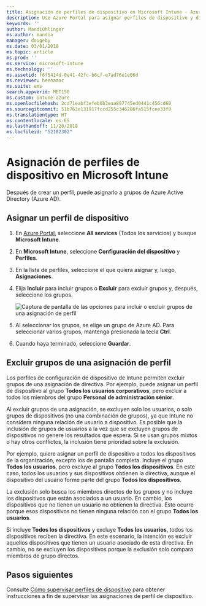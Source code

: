 ```yaml
---
title: Asignación de perfiles de dispositivo en Microsoft Intune - Azure | Microsoft Docs
description: Use Azure Portal para asignar perfiles de dispositivo y directivas a los usuarios y a los dispositivos. Aprenda a excluir grupos de una asignación de perfil en Microsoft InTune.
keywords: ''
author: MandiOhlinger
ms.author: mandia
manager: dougeby
ms.date: 03/01/2018
ms.topic: article
ms.prod: ''
ms.service: microsoft-intune
ms.technology: ''
ms.assetid: f6f5414d-0e41-42fc-b6cf-e7ad76e1e06d
ms.reviewer: heenamac
ms.suite: ems
search.appverid: MET150
ms.custom: intune-azure
ms.openlocfilehash: 2cd71eabf3efeb6b3eaa897745ed0441c456cd60
ms.sourcegitcommit: 51b763e131917fccd255c346286fa515fcee33f0
ms.translationtype: HT
ms.contentlocale: es-ES
ms.lasthandoff: 11/20/2018
ms.locfileid: "52182302"
---
```

# <a name="assign-user-and-device-profiles-in-microsoft-intune"></a>Asignación de perfiles de dispositivo en Microsoft Intune

Después de crear un perfil, puede asignarlo a grupos de Azure Active Directory (Azure AD).

## <a name="assign-a-device-profile"></a>Asignar un perfil de dispositivo

1. En [Azure Portal](https://portal.azure.com), seleccione **All services** (Todos los servicios) y busque **Microsoft Intune**.
2. En **Microsoft Intune**, seleccione **Configuración del dispositivo** y **Perfiles**.
3. En la lista de perfiles, seleccione el que quiera asignar y, luego, **Asignaciones**.
4. Elija **Incluir** para incluir grupos o **Excluir** para excluir grupos y, después, seleccione los grupos.  

    ![Captura de pantalla de las opciones para incluir o excluir grupos de una asignación de perfil](./media/group-include-exclude.png)

5. Al seleccionar los grupos, se elige un grupo de Azure AD. Para seleccionar varios grupos, mantenga presionada la tecla **Ctrl**.
6. Cuando haya terminado, seleccione **Guardar**.

## <a name="exclude-groups-from-a-profile-assignment"></a>Excluir grupos de una asignación de perfil

Los perfiles de configuración de dispositivo de Intune permiten excluir grupos de una asignación de directiva. Por ejemplo, puede asignar un perfil de dispositivo al grupo **Todos los usuarios corporativos**, pero excluir a todos los miembros del grupo **Personal de administración sénior**.

Al excluir grupos de una asignación, se excluyen solo los usuarios, o solo grupos de dispositivos (no una combinación de grupos), ya que Intune no considera ninguna relación de usuario a dispositivo. Es posible que la inclusión de grupos de usuarios a la vez que se excluyen grupos de dispositivos no genere los resultados que espera. Si se usan grupos mixtos o hay otros conflictos, la inclusión tiene prioridad sobre la exclusión.

Por ejemplo, quiere asignar un perfil de dispositivo a todos los dispositivos de la organización, excepto los de pantalla completa. Incluye el grupo **Todos los usuarios**, pero excluye al grupo **Todos los dispositivos**. En este caso, todos los usuarios y sus dispositivos obtienen la directiva, aunque el dispositivo del usuario forme parte del grupo **Todos los dispositivos**.

La exclusión solo busca los miembros directos de los grupos y no incluye los dispositivos que están asociados a un usuario. En cambio, los dispositivos que no tienen un usuario no obtienen la directiva. Esto ocurre porque esos dispositivos no tienen ninguna relación con el grupo **Todos los usuarios**.

Si incluye **Todos los dispositivos** y excluye **Todos los usuarios**, todos los dispositivos reciben la directiva. En este escenario, la intención es excluir aquellos dispositivos que tienen un usuario asociado de esta directiva. En cambio, no se excluyen los dispositivos porque la exclusión solo compara miembros de grupo directos.

## <a name="next-steps"></a>Pasos siguientes
Consulte [Cómo supervisar perfiles de dispositivo](device-profile-monitor.md) para obtener instrucciones a fin de supervisar las asignaciones de perfil de dispositivo.
